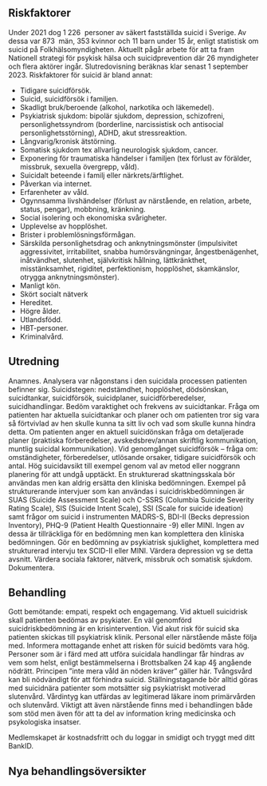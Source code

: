 ## Riskfaktorer

Under 2021 dog 1 226  personer av säkert fastställda suicid i Sverige. Av dessa var 873  män, 353 kvinnor och 11 barn under 15 år, enligt statistisk om suicid på Folkhälsomyndigheten. Aktuellt pågår arbete för att ta fram Nationell strategi för psykisk hälsa och suicidprevention där 26 myndigheter och flera aktörer ingår. Slutredovisning beräknas klar senast 1 september 2023.
Riskfaktorer för suicid är bland annat:
- Tidigare suicidförsök.
- Suicid, suicidförsök i familjen.
- Skadligt bruk/beroende (alkohol, narkotika och läkemedel).
- Psykiatrisk sjukdom: bipolär sjukdom, depression, schizofreni, personlighetssyndrom (borderline, narcissistisk och antisocial personlighetsstörning), ADHD, akut stressreaktion.
- Långvarig/kronisk ätstörning.
- Somatisk sjukdom tex allvarlig neurologisk sjukdom, cancer.
- Exponering för traumatiska händelser i familjen (tex förlust av förälder, missbruk, sexuella övergrepp, våld).
- Suicidalt beteende i familj eller närkrets/ärftlighet.
- Påverkan via internet.
- Erfarenheter av våld.
- Ogynnsamma livshändelser (förlust av närstående, en relation, arbete, status, pengar), mobbning, kränkning.
- Social isolering och ekonomiska svårigheter.
- Upplevelse av hopplöshet.
- Brister i problemlösningsförmågan.
- Särskilda personlighetsdrag och anknytningsmönster (impulsivitet aggressivitet, irritabilitet, snabba humörsvängningar, ångestbenägenhet, inåtvändhet, slutenhet, självkritisk hållning, lättkränkthet, misstänksamhet, rigiditet, perfektionism, hopplöshet, skamkänslor, otrygga anknytningsmönster).
- Manligt kön.
- Skört socialt nätverk
- Hereditet.
- Högre ålder.
- Utlandsfödd.
- HBT-personer.
- Kriminalvård.

## Utredning

Anamnes.
Analysera var någonstans i den suicidala processen patienten befinner sig. Suicidstegen: nedstämdhet, hopplöshet, dödsönskan, suicidtankar, suicidförsök, suicidplaner, suicidförberedelser, suicidhandlingar. Bedöm varaktighet och frekvens av suicidtankar.
Fråga om patienten har aktuella suicidtankar och planer och om patienten tror sig vara så förtvivlad av hen skulle kunna ta sitt liv och vad som skulle kunna hindra detta. Om patienten anger en aktuell suicidönskan fråga om detaljerade planer (praktiska förberedelser, avskedsbrev/annan skriftlig kommunikation, muntlig suicidal kommunikation).
Vid genomgånget suicidförsök – fråga om: omständigheter, förberedelser, utlösande orsaker, tidigare suicidförsök och antal. Hög suicidavsikt till exempel genom val av metod eller noggrann planering för att undgå upptäckt.
En strukturerad skattningsskala bör användas men kan aldrig ersätta den kliniska bedömningen.
Exempel på strukturerande intervjuer som kan användas i suicidriskbedömningen är SUAS (Suicide Assessment Scale) och C-SSRS (Columbia Suicide Severity Rating Scale), SIS (Suicide Intent Scale), SSI (Scale for suicide ideation) samt frågor om suicid i instrumenten MADRS-S, BDI-II (Becks depression Inventory), PHQ-9 (Patient Health Questionnaire -9) eller MINI. Ingen av dessa är tillräckliga för en bedömning men kan komplettera den kliniska bedömningen.
Gör en bedömning av psykiatrisk sjuklighet, komplettera med strukturerad intervju tex SCID-II eller MINI. Värdera depression vg se detta avsnitt.
Värdera sociala faktorer, nätverk, missbruk och somatisk sjukdom.
Dokumentera.

## Behandling

Gott bemötande: empati, respekt och engagemang. Vid aktuell suicidrisk skall patienten bedömas av psykiater. En väl genomförd suicidriskbedömning är en krisintervention.
Vid akut risk för suicid ska patienten skickas till psykiatrisk klinik. Personal eller närstående måste följa med. Informera mottagande enhet att risken för suicid bedömts vara hög.
Personer som är i färd med att utföra suicidala handlingar får hindras av vem som helst, enligt bestämmelserna i Brottsbalken 24 kap 4§ angående nödrätt. Principen ”inte mera våld än nöden kräver” gäller här.
Tvångsvård kan bli nödvändigt för att förhindra suicid. Ställningstagande bör alltid göras med suicidnära patienter som motsätter sig psykiatriskt motiverad slutenvård. Vårdintyg kan utfärdas av legitimerad läkare inom primärvården och slutenvård.
Viktigt att även närstående finns med i behandlingen både som stöd men även för att ta del av information kring medicinska och psykologiska insatser.


Medlemskapet är kostnadsfritt och du loggar in smidigt och tryggt med ditt BankID.

## Nya behandlingsöversikter

